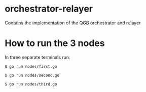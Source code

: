# orchestrator-relayer
Contains the implementation of the QGB orchestrator and relayer

# How to run the 3 nodes

In three separate terminals run:

```shell
$ go run nodes/first.go
```

```shell
$ go run nodes/second.go
```

```shell
$ go run nodes/third.go
```

